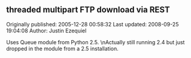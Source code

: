 ## threaded multipart FTP download via REST

Originally published: 2005-12-28 00:58:32
Last updated: 2008-09-25 19:04:08
Author: Justin Ezequiel

Uses Queue module from Python 2.5.\nActually still running 2.4 but just dropped in the module from a 2.5 installation.